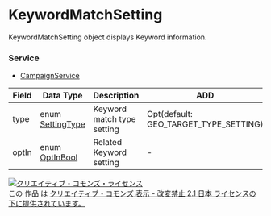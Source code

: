 # KeywordMatchSetting
KeywordMatchSetting object displays Keyword information.
### Service
+ [CampaignService](../services/CampaignService.md)

| Field | Data Type | Description | ADD | SET | REMOVE | 
|---|---|---|---|---|---|
| type| enum <a href="./SettingType.md">SettingType</a>| Keyword match type setting| Opt(default: GEO_TARGET_TYPE_SETTING)| Req(Nonupdatable)| - |
| optIn| enum <a href="./OptInBool.md">OptInBool</a>| Related Keyword setting| -| -| - |
<a rel="license" href="http://creativecommons.org/licenses/by-nd/2.1/jp/"><img alt="クリエイティブ・コモンズ・ライセンス" style="border-width:0" src="https://i.creativecommons.org/l/by-nd/2.1/jp/88x31.png" /></a><br />この 作品 は <a rel="license" href="http://creativecommons.org/licenses/by-nd/2.1/jp/">クリエイティブ・コモンズ 表示 - 改変禁止 2.1 日本 ライセンスの下に提供されています。</a>
